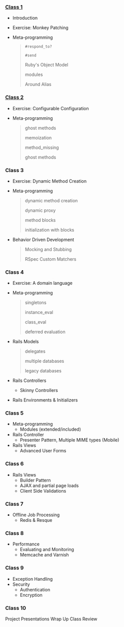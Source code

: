 ### [Class 1](http://github.com/UWE-Ruby/week-21)

* Introduction
* Exercise: Monkey Patching
* Meta-programming

    > `#respond_to?`
    > 
    > `#send`
    > 
    > Ruby's Object Model
    > 
    > modules
    >
    > Around Alias

### [Class 2](https://github.com/UWE-Ruby/week-22)

* Exercise: Configurable Configuration
* Meta-programming

    > ghost methods
    >
    > memoization
    >
    > method_missing
    >
    > ghost methods

### Class 3

* Exercise: Dynamic Method Creation
* Meta-programming

    > dynamic method creation
    >
    > dynamic proxy
    > 
    > method blocks
    > 
    > initialization with blocks

* Behavior Driven Development

    > Mocking and Stubbing
    >
    > RSpec Custom Matchers

### Class 4

* Exercise: A domain language
* Meta-programming
  
    > singletons
    > 
    > instance_eval
    > 
    > class_eval
    >
    > deferred evaluation
    
* Rails Models

    > delegates
    >
    > multiple databases
    >
    > legacy databases
  
* Rails Controllers
  - Skinny Controllers
* Rails Environments & Initializers
  
### Class 5

* Meta-programming
  - Modules (extended/included)
* Rails Controller
  - Presenter Pattern, Multiple MIME types (Mobile)
* Rails Views
  - Advanced User Forms

### Class 6

* Rails Views
  - Builder Pattern
  - AJAX and partial page loads
  - Client Side Validations

### Class 7

* Offline Job Processing
  - Redis & Resque

### Class 8

* Performance
  - Evaluating and Monitoring
  - Memcache and Varnish

### Class 9

* Exception Handling
* Security
  - Authentication
  - Encryption

### Class 10

Project Presentations
Wrap Up
Class Review